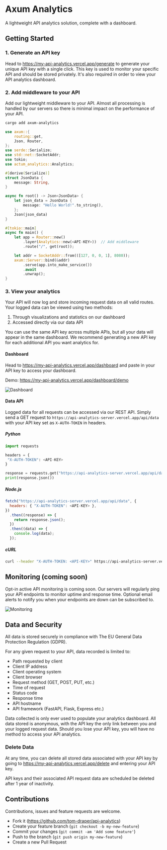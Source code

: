 # Axum Analytics

A lightweight API analytics solution, complete with a dashboard.

## Getting Started

### 1. Generate an API key

Head to https://my-api-analytics.vercel.app/generate to generate your unique API key with a single click. This key is used to monitor your specific API and should be stored privately. It's also required in order to view your API analytics dashboard.

### 2. Add middleware to your API

Add our lightweight middleware to your API. Almost all processing is handled by our servers so there is minimal impact on the performance of your API.

```bash
cargo add axum-analytics
```

```rust
use axum::{
    routing::get,
    Json, Router,
};
use serde::Serialize;
use std::net::SocketAddr;
use tokio;
use actum_analytics::Analytics;

#[derive(Serialize)]
struct JsonData {
    message: String,
}

async fn root() -> Json<JsonData> {
    let json_data = JsonData {
        message: "Hello World!".to_string(),
    };
    Json(json_data)
}

#[tokio::main]
async fn main() {
    let app = Router::new()
        .layer(Analytics::new(<API-KEY>))  // Add middleware
        .route("/", get(root));

    let addr = SocketAddr::from(([127, 0, 0, 1], 8080));
    axum::Server::bind(&addr)
        .serve(app.into_make_service())
        .await
        .unwrap();
}
```


### 3. View your analytics

Your API will now log and store incoming request data on all valid routes. Your logged data can be viewed using two methods:

1. Through visualizations and statistics on our dashboard
2. Accessed directly via our data API

You can use the same API key across multiple APIs, but all your data will appear in the same dashboard. We recommend generating a new API key for each additional API you want analytics for.

#### Dashboard

Head to https://my-api-analytics.vercel.app/dashboard and paste in your API key to access your dashboard.

Demo: https://my-api-analytics.vercel.app/dashboard/demo

![Dashboard](https://user-images.githubusercontent.com/41476809/211800529-a84a0aa3-70c9-47d4-aa0d-7f9bbd3bc9b5.png)

#### Data API

Logged data for all requests can be accessed via our REST API. Simply send a GET request to `https://api-analytics-server.vercel.app/api/data` with your API key set as `X-AUTH-TOKEN` in headers.

##### Python

```py
import requests

headers = {
 "X-AUTH-TOKEN": <API-KEY>
}

response = requests.get("https://api-analytics-server.vercel.app/api/data", headers=headers)
print(response.json())
```
##### Node.js

```js
fetch("https://api-analytics-server.vercel.app/api/data", {
  headers: { "X-AUTH-TOKEN": <API-KEY> },
})
  .then((response) => {
    return response.json();
  })
  .then((data) => {
    console.log(data);
  });
```

##### cURL

```bash
curl --header "X-AUTH-TOKEN: <API-KEY>" https://api-analytics-server.vercel.app/api/data
```

## Monitoring (coming soon)

Opt-in active API monitoring is coming soon. Our servers will regularly ping your API endpoints to monitor uptime and response time. Optional email alerts to notify you when your endpoints are down can be subscribed to.

![Monitoring](https://user-images.githubusercontent.com/41476809/208298759-f937b668-2d86-43a2-b615-6b7f0b2bc20c.png)

## Data and Security

All data is stored securely in compliance with The EU General Data Protection Regulation (GDPR).

For any given request to your API, data recorded is limited to:
 - Path requested by client
 - Client IP address
 - Client operating system
 - Client browser
 - Request method (GET, POST, PUT, etc.)
 - Time of request
 - Status code
 - Response time
 - API hostname
 - API framework (FastAPI, Flask, Express etc.)

Data collected is only ever used to populate your analytics dashboard. All data stored is anonymous, with the API key the only link between you and your logged request data. Should you lose your API key, you will have no method to access your API analytics.

### Delete Data

At any time, you can delete all stored data associated with your API key by going to https://my-api-analytics.vercel.app/delete and entering your API key.

API keys and their associated API request data are scheduled be deleted after 1 year of inactivity.

## Contributions

Contributions, issues and feature requests are welcome.

- Fork it (https://github.com/tom-draper/api-analytics)
- Create your feature branch (`git checkout -b my-new-feature`)
- Commit your changes (`git commit -am 'Add some feature'`)
- Push to the branch (`git push origin my-new-feature`)
- Create a new Pull Request
